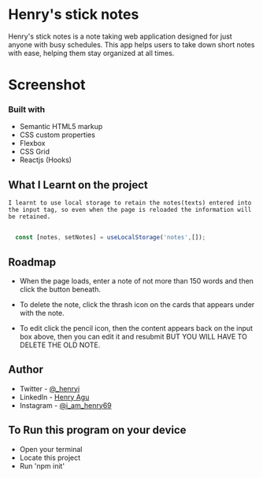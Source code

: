 # Henry's stick notes

Henry's stick notes is a note taking web application designed for just anyone with busy schedules. This app helps users to take down short notes with ease, helping them stay organized at all times.

# Screenshot



### Built with

- Semantic HTML5 markup
- CSS custom properties
- Flexbox
- CSS Grid
- Reactjs (Hooks)

## What I Learnt on the project
    I learnt to use local storage to retain the notes(texts) entered into the input tag, so even when the page is reloaded the information will be retained.

```js

  const [notes, setNotes] = useLocalStorage('notes',[]);

```

## Roadmap
- When the page loads, enter a note of not more than 150 words and then click the button beneath.

- To delete the note, click the thrash icon on the cards that appears under with the note.

- To edit click the pencil icon, then the content appears back on the input box above, then you can edit it and resubmit BUT YOU WILL HAVE TO DELETE THE OLD NOTE.


## Author

- Twitter - [@\_henryi](https://www.twitter.com/_henryi)
- LinkedIn - [Henry Agu](https://www.linkedin.com/in/agu-henry-871a981b0)
- Instagram - [@i_am_henry69](https://instagram.com/i_am_henry69?igshid=YmMyMTA2M2Y=)


## To Run this program on your device
- Open your terminal
- Locate this project
- Run 'npm init'